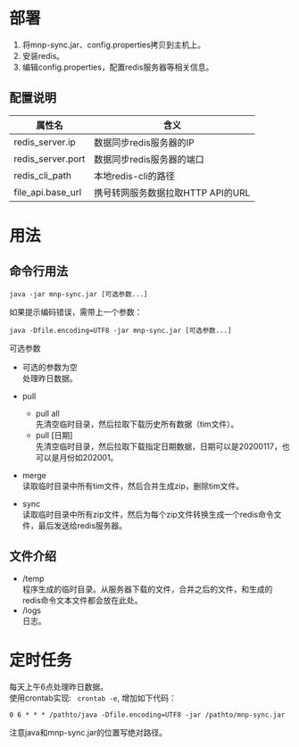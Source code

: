 # 部署
1. 将mnp-sync.jar、config.properties拷贝到主机上。
2. 安装redis。
3. 编辑config.properties，配置redis服务器等相关信息。

## 配置说明
属性名|含义
-|-
redis_server.ip   |  数据同步redis服务器的IP
redis_server.port |  数据同步redis服务器的端口
redis_cli_path    |  本地redis-cli的路径
file_api.base_url |  携号转网服务数据拉取HTTP API的URL


# 用法

## 命令行用法
```shell
java -jar mnp-sync.jar [可选参数...]
````
如果提示编码错误，需带上一个参数：
```shell
java -Dfile.encoding=UTF8 -jar mnp-sync.jar [可选参数...]
````
可选参数
* 可选的参数为空  
  处理昨日数据。

* pull  
  * pull all  
    先清空临时目录，然后拉取下载历史所有数据（tim文件）。 
  * pull [日期]  
    先清空临时目录，然后拉取下载指定日期数据，日期可以是20200117，也可以是月份如202001。

* merge  
  读取临时目录中所有tim文件，然后合并生成zip，删除tim文件。

* sync   
  读取临时目录中所有zip文件，然后为每个zip文件转换生成一个redis命令文件，最后发送给redis服务器。

## 文件介绍
* /temp  
  程序生成的临时目录。从服务器下载的文件，合并之后的文件，和生成的redis命令文本文件都会放在此处。
* /logs  
  日志。


# 定时任务
每天上午6点处理昨日数据。  
使用crontab实现: ` crontab -e`, 增加如下代码：
```shell
0 6 * * * /pathto/java -Dfile.encoding=UTF8 -jar /pathto/mnp-sync.jar
```
注意java和mnp-sync.jar的位置写绝对路径。